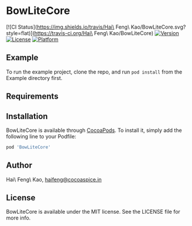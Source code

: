 # BowLiteCore

[![CI Status](https://img.shields.io/travis/Hai\ Feng\ Kao/BowLiteCore.svg?style=flat)](https://travis-ci.org/Hai\ Feng\ Kao/BowLiteCore)
[![Version](https://img.shields.io/cocoapods/v/BowLiteCore.svg?style=flat)](https://cocoapods.org/pods/BowLiteCore)
[![License](https://img.shields.io/cocoapods/l/BowLiteCore.svg?style=flat)](https://cocoapods.org/pods/BowLiteCore)
[![Platform](https://img.shields.io/cocoapods/p/BowLiteCore.svg?style=flat)](https://cocoapods.org/pods/BowLiteCore)

## Example

To run the example project, clone the repo, and run `pod install` from the Example directory first.

## Requirements

## Installation

BowLiteCore is available through [CocoaPods](https://cocoapods.org). To install
it, simply add the following line to your Podfile:

```ruby
pod 'BowLiteCore'
```

## Author

Hai\ Feng\ Kao, haifeng@cocoaspice.in

## License

BowLiteCore is available under the MIT license. See the LICENSE file for more info.
